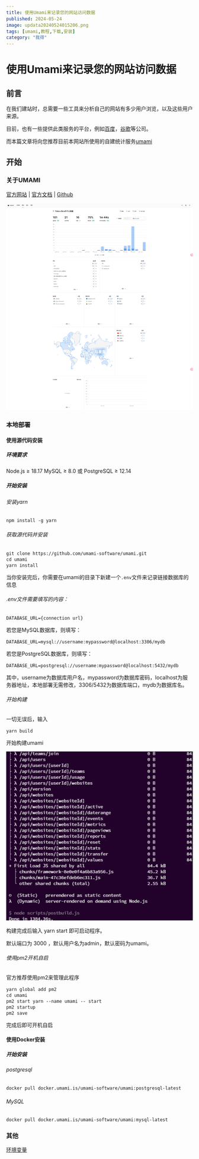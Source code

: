 ```yaml
---
title: 使用Umami来记录您的网站访问数据
published: 2024-05-24
image: updata20240524015206.png
tags: [umami,教程,下载,安装]
category: "我得"
---
```

# 使用Umami来记录您的网站访问数据

## 前言

在我们建站时，总需要一些工具来分析自己的网站有多少用户浏览，以及这些用户来源。

目前，也有一些提供此类服务的平台，例如[百度](https://tongji.baidu.com/web5/welcome/login)，[谷歌](https://analytics.google.com/analytics/web/provision/#/provision)等公司。

而本篇文章将向您推荐目前本网站所使用的自建统计服务[umami](https://github.com/umami-software/umami)

## 开始

### 关于UMAMI

[官方网站](https://umami.is/) | [官方文档](https://umami.is/docs/about) | [Github](https://github.com/umami-software/umami)

![](updatascreencapture-s-yzhserver-cn-websites-d8581293-35ee-4261-ade6-57635763d972-2024-05-24-01_58_24.png)

### 本地部署

#### 使用源代码安装

##### 环境要求

Node.js ≥ 18.17
MySQL ≥ 8.0 或 PostgreSQL ≥ 12.14

##### 开始安装

###### 安装yarn

```
npm install -g yarn
```

###### 获取源代码并安装

```
git clone https://github.com/umami-software/umami.git
cd umami
yarn install
```
当你安装完后，你需要在umami的目录下新建一个`.env`文件来记录链接数据库的信息

###### .env文件需要填写的内容：

```
DATABASE_URL={connection url}
```

若您是MySQL数据库，则填写：

```
DATABASE_URL=mysql://username:mypassword@localhost:3306/mydb
```

若您是PostgreSQL数据库，则填写：

```
DATABASE_URL=postgresql://username:mypassword@localhost:5432/mydb
```

其中，username为数据库用户名，mypassword为数据库密码，localhost为服务器地址，本地部署无需修改，3306/5432为数据库端口，mydb为数据库名。

###### 开始构建

一切无误后，输入
```
yarn build
```

开始构建umami

![](updata20240524014523.png)

构建完成后输入 yarn start 即可启动程序。

默认端口为 3000 ，默认用户名为admin，默认密码为umami。

###### 使用pm2开机自启

官方推荐使用pm2来管理此程序
```
yarn global add pm2
cd umami
pm2 start yarn --name umami -- start
pm2 startup
pm2 save
```
完成后即可开机自启

#### 使用Docker安装

##### 开始安装

###### postgresql

```
docker pull docker.umami.is/umami-software/umami:postgresql-latest
```
###### MySQL
```
docker pull docker.umami.is/umami-software/umami:mysql-latest
```

### 其他

[环境变量](https://umami.is/docs/environment-variables)

